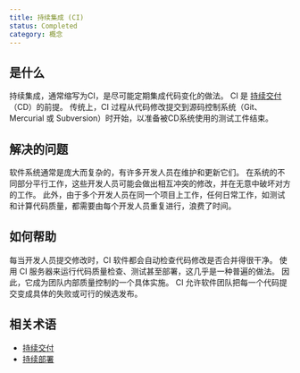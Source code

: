```yaml
---
title: 持续集成 (CI)
status: Completed 
category: 概念
---
```


## 是什么

持续集成，通常缩写为CI，是尽可能定期集成代码变化的做法。
CI 是 [持续交付](/zh-cn/continuous-delivery/)（CD）的前提。
传统上，CI 过程从代码修改提交到源码控制系统（Git、Mercurial 或 Subversion）时开始，以准备被CD系统使用的测试工件结束。

## 解决的问题

软件系统通常是庞大而复杂的，有许多开发人员在维护和更新它们。
在系统的不同部分平行工作，这些开发人员可能会做出相互冲突的修改，并在无意中破坏对方的工作。
此外，由于多个开发人员在同一个项目上工作，任何日常工作，如测试和计算代码质量，都需要由每个开发人员重复进行，浪费了时间。

## 如何帮助

每当开发人员提交修改时，CI 软件都会自动检查代码修改是否合并得很干净。
使用 CI 服务器来运行代码质量检查、测试甚至部署，这几乎是一种普遍的做法。
因此，它成为团队内部质量控制的一个具体实施。
CI 允许软件团队把每一个代码提交变成具体的失败或可行的候选发布。

## 相关术语

* [持续交付](/zh-cn/continuous-delivery/)
* [持续部署](/continuous-deployment/)
